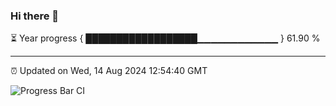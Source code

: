 ### Hi there 👋

⏳ Year progress { ██████████████████▁▁▁▁▁▁▁▁▁▁▁▁ } 61.90 %

---

⏰ Updated on Wed, 14 Aug 2024 12:54:40 GMT

![Progress Bar CI](https://github.com/IshwaranRudhara/GIT-ACTION/workflows/Progress%20Bar%20CI/badge.svg)
